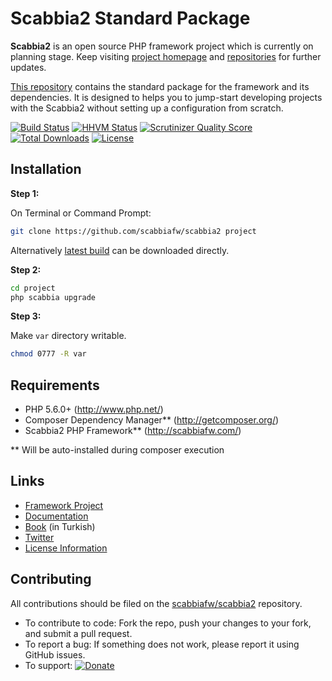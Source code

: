 # Scabbia2 Standard Package

**Scabbia2** is an open source PHP framework project which is currently on planning stage. Keep visiting [project homepage](http://scabbiafw.com/) and [repositories](https://github.com/scabbiafw/) for further updates.

[This repository](https://github.com/scabbiafw/scabbia2/) contains the standard package for the framework and its dependencies. It is designed to helps you to jump-start developing projects with the Scabbia2 without setting up a configuration from scratch.

[![Build Status](https://travis-ci.org/scabbiafw/scabbia2.png?branch=master)](https://travis-ci.org/scabbiafw/scabbia2)
[![HHVM Status](http://hhvm.h4cc.de/badge/scabbiafw/scabbia2.svg)](http://hhvm.h4cc.de/package/scabbiafw/scabbia2)
[![Scrutinizer Quality Score](https://scrutinizer-ci.com/g/scabbiafw/scabbia2/badges/quality-score.png?s=350f4ba6b830721a9a434e6ae1ea44c7b50819ac)](https://scrutinizer-ci.com/g/scabbiafw/scabbia2/)
[![Total Downloads](https://poser.pugx.org/scabbiafw/scabbia2/downloads.png)](https://packagist.org/packages/scabbiafw/scabbia2)
[![License](https://poser.pugx.org/scabbiafw/scabbia2/license.png)](https://packagist.org/packages/scabbiafw/scabbia2)

## Installation

**Step 1:**

On Terminal or Command Prompt:
``` bash
git clone https://github.com/scabbiafw/scabbia2 project
```

Alternatively [latest build](https://github.com/scabbiafw/scabbia2/archive/master.zip) can be downloaded directly.

**Step 2:**

``` bash
cd project
php scabbia upgrade
```

**Step 3:**

Make `var` directory writable.

``` bash
chmod 0777 -R var
```


## Requirements
* PHP 5.6.0+ (http://www.php.net/)
* Composer Dependency Manager** (http://getcomposer.org/)
* Scabbia2 PHP Framework** (http://scabbiafw.com/)

** Will be auto-installed during composer execution


## Links
- [Framework Project](//github.com/scabbiafw/scabbia2-fw)
- [Documentation](http://scabbiafw.com/docs/)
- [Book](https://www.gitbook.io/book/larukedi/scabbia2-book) (in Turkish)
- [Twitter](https://twitter.com/scabbiafw)
- [License Information](LICENSE)


## Contributing
All contributions should be filed on the [scabbiafw/scabbia2](http://github.com/scabbiafw/scabbia2) repository.

* To contribute to code: Fork the repo, push your changes to your fork, and submit a pull request.
* To report a bug: If something does not work, please report it using GitHub issues.
* To support: [![Donate](https://www.paypalobjects.com/en_US/i/btn/btn_donate_LG.gif)](https://www.paypal.com/cgi-bin/webscr?cmd=_s-xclick&hosted_button_id=BXNMWG56V6LYS)
